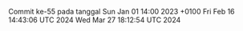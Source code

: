 Commit ke-55 pada tanggal Sun Jan 01 14:00 2023 +0100
Fri Feb 16 14:43:06 UTC 2024
Wed Mar 27 18:12:54 UTC 2024
